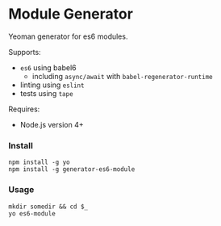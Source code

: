 # Module Generator

Yeoman generator for es6 modules.

Supports:

- `es6` using babel6
    - including `async/await` with `babel-regenerator-runtime`
- linting using `eslint`
- tests using `tape`

Requires:

- Node.js version 4+

### Install

```shell
npm install -g yo
npm install -g generator-es6-module
```

### Usage

```
mkdir somedir && cd $_
yo es6-module
```
